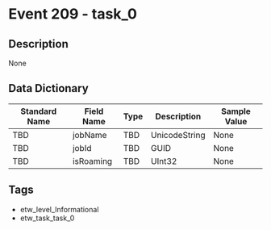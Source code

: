 # Event 209 - task_0

## Description
None

## Data Dictionary
|Standard Name|Field Name|Type|Description|Sample Value|
|---|---|---|---|---|
|TBD|jobName|TBD|UnicodeString|None|None|
|TBD|jobId|TBD|GUID|None|None|
|TBD|isRoaming|TBD|UInt32|None|None|

## Tags
* etw_level_Informational
* etw_task_task_0